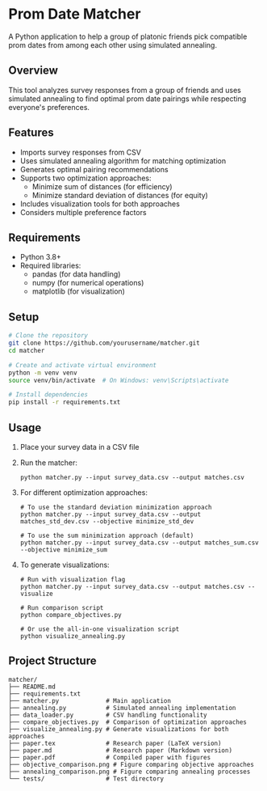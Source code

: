 # Prom Date Matcher

A Python application to help a group of platonic friends pick compatible prom dates from among each other using simulated annealing.

## Overview

This tool analyzes survey responses from a group of friends and uses simulated annealing to find optimal prom date pairings while respecting everyone's preferences.

## Features

- Imports survey responses from CSV
- Uses simulated annealing algorithm for matching optimization
- Generates optimal pairing recommendations 
- Supports two optimization approaches:
  - Minimize sum of distances (for efficiency)
  - Minimize standard deviation of distances (for equity)
- Includes visualization tools for both approaches
- Considers multiple preference factors

## Requirements

- Python 3.8+
- Required libraries:
  - pandas (for data handling)
  - numpy (for numerical operations)
  - matplotlib (for visualization)

## Setup

```bash
# Clone the repository
git clone https://github.com/yourusername/matcher.git
cd matcher

# Create and activate virtual environment
python -m venv venv
source venv/bin/activate  # On Windows: venv\Scripts\activate

# Install dependencies
pip install -r requirements.txt
```

## Usage

1. Place your survey data in a CSV file
2. Run the matcher:
   ```
   python matcher.py --input survey_data.csv --output matches.csv
   ```

3. For different optimization approaches:
   ```
   # To use the standard deviation minimization approach
   python matcher.py --input survey_data.csv --output matches_std_dev.csv --objective minimize_std_dev
   
   # To use the sum minimization approach (default)
   python matcher.py --input survey_data.csv --output matches_sum.csv --objective minimize_sum
   ```

4. To generate visualizations:
   ```
   # Run with visualization flag
   python matcher.py --input survey_data.csv --output matches.csv --visualize
   
   # Run comparison script
   python compare_objectives.py
   
   # Or use the all-in-one visualization script
   python visualize_annealing.py
   ```

## Project Structure

```
matcher/
├── README.md
├── requirements.txt
├── matcher.py             # Main application
├── annealing.py           # Simulated annealing implementation
├── data_loader.py         # CSV handling functionality
├── compare_objectives.py  # Comparison of optimization approaches
├── visualize_annealing.py # Generate visualizations for both approaches
├── paper.tex              # Research paper (LaTeX version)
├── paper.md               # Research paper (Markdown version)
├── paper.pdf              # Compiled paper with figures
├── objective_comparison.png # Figure comparing objective approaches
├── annealing_comparison.png # Figure comparing annealing processes
└── tests/                 # Test directory
```
